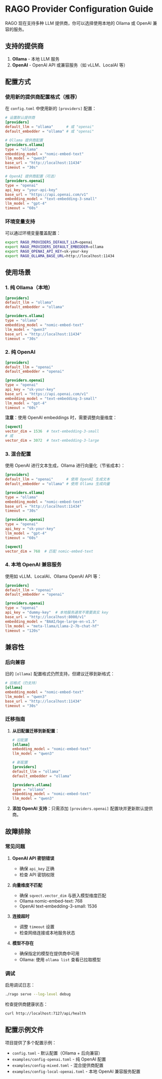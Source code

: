 # RAGO Provider Configuration Guide

RAGO 现在支持多种 LLM 提供商，你可以选择使用本地的 Ollama 或 OpenAI 兼容的服务。

## 支持的提供商

1. **Ollama** - 本地 LLM 服务
2. **OpenAI** - OpenAI API 或兼容服务（如 vLLM、LocalAI 等）

## 配置方式

### 使用新的提供商配置格式（推荐）

在 `config.toml` 中使用新的 `[providers]` 配置：

```toml
# 设置默认提供商
[providers]
default_llm = "ollama"      # 或 "openai"  
default_embedder = "ollama" # 或 "openai"

# Ollama 提供商配置
[providers.ollama]
type = "ollama"
embedding_model = "nomic-embed-text"
llm_model = "qwen3"
base_url = "http://localhost:11434"
timeout = "30s"

# OpenAI 提供商配置（可选）
[providers.openai]
type = "openai"
api_key = "your-api-key"
base_url = "https://api.openai.com/v1" 
embedding_model = "text-embedding-3-small"
llm_model = "gpt-4"
timeout = "60s"
```

### 环境变量支持

可以通过环境变量覆盖配置：

```bash
export RAGO_PROVIDERS_DEFAULT_LLM=openai
export RAGO_PROVIDERS_DEFAULT_EMBEDDER=ollama
export RAGO_OPENAI_API_KEY=sk-your-key
export RAGO_OLLAMA_BASE_URL=http://localhost:11434
```

## 使用场景

### 1. 纯 Ollama（本地）

```toml
[providers]
default_llm = "ollama"
default_embedder = "ollama"

[providers.ollama]
type = "ollama"
embedding_model = "nomic-embed-text"
llm_model = "qwen3"
base_url = "http://localhost:11434"
timeout = "30s"
```

### 2. 纯 OpenAI

```toml
[providers]
default_llm = "openai"
default_embedder = "openai"

[providers.openai]
type = "openai"
api_key = "sk-your-key"
base_url = "https://api.openai.com/v1"
embedding_model = "text-embedding-3-small"
llm_model = "gpt-4"
timeout = "60s"
```

**注意**：使用 OpenAI embeddings 时，需要调整向量维度：
```toml
[sqvect]
vector_dim = 1536  # text-embedding-3-small
# 或
vector_dim = 3072  # text-embedding-3-large
```

### 3. 混合配置

使用 OpenAI 进行文本生成，Ollama 进行向量化（节省成本）：

```toml
[providers]
default_llm = "openai"      # 使用 OpenAI 生成文本
default_embedder = "ollama" # 使用 Ollama 生成向量

[providers.ollama]
type = "ollama"
embedding_model = "nomic-embed-text"
base_url = "http://localhost:11434"
timeout = "30s"

[providers.openai]
type = "openai"
api_key = "sk-your-key"
llm_model = "gpt-4"
timeout = "60s"

[sqvect]
vector_dim = 768  # 匹配 nomic-embed-text
```

### 4. 本地 OpenAI 兼容服务

使用如 vLLM、LocalAI、Ollama OpenAI API 等：

```toml
[providers]
default_llm = "openai"
default_embedder = "openai"

[providers.openai]
type = "openai"
api_key = "dummy-key"  # 本地服务通常不需要真实 key
base_url = "http://localhost:8000/v1"
embedding_model = "BAAI/bge-large-en-v1.5"
llm_model = "meta-llama/Llama-2-7b-chat-hf"
timeout = "120s"
```

## 兼容性

### 后向兼容

旧的 `[ollama]` 配置格式仍然支持，但建议迁移到新格式：

```toml
# 旧格式（仍支持）
[ollama]
embedding_model = "nomic-embed-text"
llm_model = "qwen3"
base_url = "http://localhost:11434"
timeout = "30s"
```

### 迁移指南

1. **从旧配置迁移到新配置**：
   ```toml
   # 旧配置
   [ollama]
   embedding_model = "nomic-embed-text"
   llm_model = "qwen3"
   
   # 新配置
   [providers]
   default_llm = "ollama"
   default_embedder = "ollama"
   
   [providers.ollama]
   type = "ollama" 
   embedding_model = "nomic-embed-text"
   llm_model = "qwen3"
   ```

2. **添加 OpenAI 支持**：只需添加 `[providers.openai]` 配置块并更新默认提供商。

## 故障排除

### 常见问题

1. **OpenAI API 密钥错误**
   - 确保 `api_key` 正确
   - 检查 API 密钥权限

2. **向量维度不匹配**
   - 确保 `sqvect.vector_dim` 与嵌入模型维度匹配
   - Ollama nomic-embed-text: 768
   - OpenAI text-embedding-3-small: 1536

3. **连接超时**
   - 调整 `timeout` 设置
   - 检查网络连接或本地服务状态

4. **模型不存在**
   - 确保指定的模型在提供商中可用
   - Ollama: 使用 `ollama list` 查看已拉取模型

### 调试

启用调试日志：
```bash
./rago serve --log-level debug
```

检查提供商健康状态：
```bash
curl http://localhost:7127/api/health
```

## 配置示例文件

项目提供了多个配置示例：

- `config.toml` - 默认配置（Ollama + 后向兼容）
- `examples/config-openai.toml` - 纯 OpenAI 配置
- `examples/config-mixed.toml` - 混合提供商配置  
- `examples/config-local-openai.toml` - 本地 OpenAI 兼容服务配置
